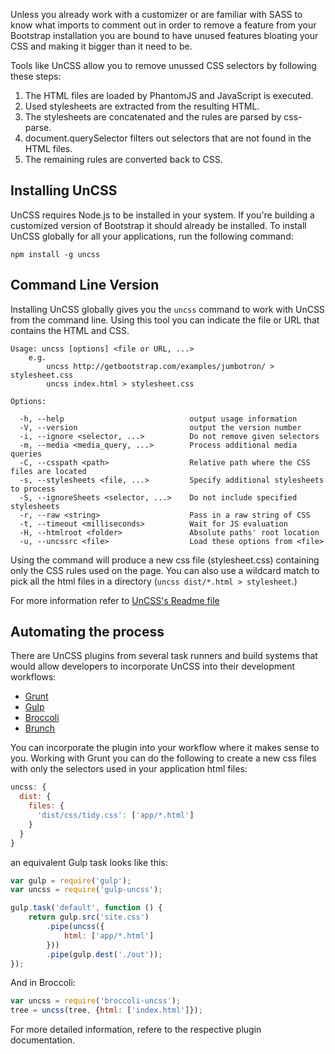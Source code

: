 Unless you already work with a customizer or are familiar with SASS to know what imports to comment out in order to remove a feature from your Bootstrap installation you are bound to have unused features bloating your CSS and making it bigger than it need to be. 

Tools like UnCSS allow you to remove unussed CSS selectors by following these steps:

1. The HTML files are loaded by PhantomJS and JavaScript is executed.
2. Used stylesheets are extracted from the resulting HTML.
3. The stylesheets are concatenated and the rules are parsed by css-parse.
4. document.querySelector filters out selectors that are not found in the HTML files.
5. The remaining rules are converted back to CSS.

## Installing UnCSS

UnCSS requires Node.js to be installed in your system. If you're building a customized version of Bootstrap it should already be installed. To install UnCSS globally for all your applications, run the following command:

```
npm install -g uncss
```

## Command Line Version

Installing UnCSS globally gives you the `uncss` command to work with UnCSS from the command line. Using this tool you can indicate the file or URL that contains the HTML and CSS. 

```
Usage: uncss [options] <file or URL, ...>
    e.g. 
        uncss http://getbootstrap.com/examples/jumbotron/ > stylesheet.css
        uncss index.html > stylesheet.css

Options:

  -h, --help                            output usage information
  -V, --version                         output the version number
  -i, --ignore <selector, ...>          Do not remove given selectors
  -m, --media <media_query, ...>        Process additional media queries
  -C, --csspath <path>                  Relative path where the CSS files are located
  -s, --stylesheets <file, ...>         Specify additional stylesheets to process
  -S, --ignoreSheets <selector, ...>    Do not include specified stylesheets
  -r, --raw <string>                    Pass in a raw string of CSS
  -t, --timeout <milliseconds>          Wait for JS evaluation
  -H, --htmlroot <folder>               Absolute paths' root location
  -u, --uncssrc <file>                  Load these options from <file>
```

Using the command will produce a new css file (stylesheet.css) containing only the CSS rules used on the page. You can also use a wildcard match to pick all the html files in a directory (`uncss dist/*.html > stylesheet`.)

For more information refer to [UnCSS's Readme file](https://github.com/giakki/uncss/blob/master/README.md)

## Automating the process

There are UnCSS plugins from several task runners and build systems that would allow developers to incorporate UnCSS into their development workflows:

* [Grunt](https://github.com/addyosmani/grunt-uncss)
* [Gulp](https://github.com/ben-eb/gulp-uncss)
* [Broccoli](https://github.com/sindresorhus/broccoli-uncss)
* [Brunch](https://github.com/jakubburkiewicz/uncss-brunch)

You can incorporate the plugin into your workflow where it makes sense to you. Working with Grunt you can do the following to create a new css files with only the selectors used in your application html files:

```javascript
uncss: {
  dist: {
    files: {
      'dist/css/tidy.css': ['app/*.html']
    }
  }
}
```

an equivalent Gulp task looks like this:

```javascript
var gulp = require('gulp');
var uncss = require('gulp-uncss');

gulp.task('default', function () {
    return gulp.src('site.css')
        .pipe(uncss({
            html: ['app/*.html']
        }))
        .pipe(gulp.dest('./out'));
});
```

And in Broccoli:

```javascript
var uncss = require('broccoli-uncss');
tree = uncss(tree, {html: ['index.html']});
```

For more detailed information, refere to the respective plugin documentation. 
